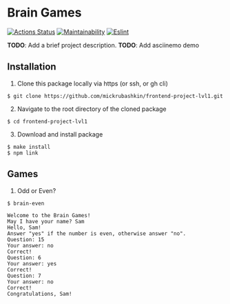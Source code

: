 # Brain Games

[![Actions Status](https://github.com/mickrubashkin/frontend-project-lvl1/workflows/hexlet-check/badge.svg)](https://github.com/mickrubashkin/frontend-project-lvl1/actions)
[![Maintainability](https://api.codeclimate.com/v1/badges/a99a88d28ad37a79dbf6/maintainability)](https://codeclimate.com/github/codeclimate/codeclimate/maintainability)
[![Eslint](https://github.com/mickrubashkin/frontend-project-lvl1/actions/workflows/eslint.yml/badge.svg)](https://github.com/mickrubashkin/frontend-project-lvl1/actions)

**TODO**: Add a brief project description.
**TODO**: Add asciinemo demo
<!-- Запишите аскинему с примером установки пакета, запуска игры, победой и поражением игрока. Опубликуйте её в сервисе и добавьте ссылку в README.md. -->
## Installation
1. Clone this package locally via https (or ssh, or gh cli)
```
$ git clone https://github.com/mickrubashkin/frontend-project-lvl1.git
```
2. Navigate to the root directory of the cloned package
```
$ cd frontend-project-lvl1
```
3. Download and install package
```
$ make install
$ npm link
```
## Games
1. Odd or Even?
```
$ brain-even

Welcome to the Brain Games!
May I have your name? Sam
Hello, Sam!
Answer "yes" if the number is even, otherwise answer "no".
Question: 15
Your answer: no
Correct!
Question: 6
Your answer: yes
Correct!
Question: 7
Your answer: no
Correct!
Congratulations, Sam!
```

<!-- ### Hexlet tests and linter status:
[![Actions Status](https://github.com/mickrubashkin/frontend-project-lvl1/workflows/hexlet-check/badge.svg)](https://github.com/mickrubashkin/frontend-project-lvl1/actions)
[![Maintainability](https://api.codeclimate.com/v1/badges/a99a88d28ad37a79dbf6/maintainability)](https://codeclimate.com/github/codeclimate/codeclimate/maintainability)
[![eslint](https://github.com/mickrubashkin/frontend-project-lvl1/workflows/eslint/badge.svg)](https://github.com/mickrubashkin/frontend-project-lvl1/actions) -->